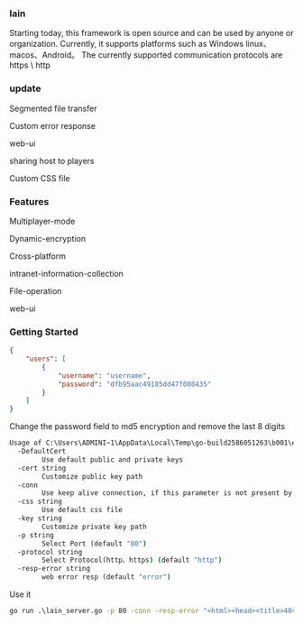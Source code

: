 ### lain

Starting today, this framework is open source and can be used by anyone or organization. Currently, it supports platforms such as Windows linux、macos、Android。 The currently supported communication protocols are https \ http

### update

Segmented file transfer

Custom error response

web-ui

sharing host to players

Custom CSS file

### Features

Multiplayer-mode

Dynamic-encryption

Cross-platform

intranet-information-collection

File-operation

web-ui

### Getting Started

```json
{
    "users": [
        {
            "username": "username",
            "password": "dfb95aac49185dd47f008435"
        }
    ]
}
```

Change the password field to md5 encryption and remove the last 8 digits

```cmd
Usage of C:\Users\ADMINI~1\AppData\Local\Temp\go-build2586051263\b001\exe\lain_server.exe:
  -DefaultCert
        Use default public and private keys
  -cert string
        Customize public key path
  -conn
        Use keep alive connection, if this parameter is not present by default, it will be short connection
  -css string
        Use default css file
  -key string
        Customize private key path
  -p string
        Select Port (default "80")
  -protocol string
        Select Protocol(http、https) (default "http")
  -resp-error string
        web error resp (default "error")
```

Use it

```cmd
go run .\lain_server.go -p 80 -conn -resp-error "<html><head><title>404 Not Found</title></head><body><center><h1>404 Not Found</h1></center><hr><center>nginx/1.18.0</center></body></html>"
```